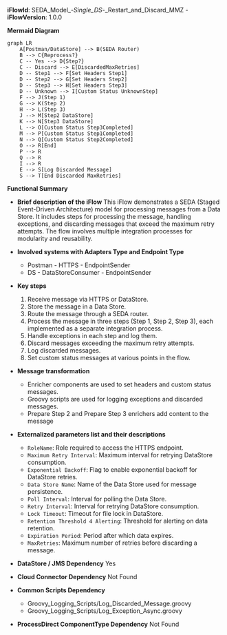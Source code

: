 **iFlowId**: SEDA_Model_-_Single_DS_-_Restart_and_Discard_MMZ - **iFlowVersion**: 1.0.0

**Mermaid Diagram**
```mermaid
graph LR
    A[Postman/DataStore] --> B(SEDA Router)
    B --> C{Reprocess?}
    C -- Yes --> D{Step?}
    C -- Discard --> E[DiscardedMaxRetries]
    D -- Step1 --> F[Set Headers Step1]
    D -- Step2 --> G[Set Headers Step2]
    D -- Step3 --> H[Set Headers Step3]
    D -- Unknown --> I[Custom Status UnknownStep]
    F --> J(Step 1)
    G --> K(Step 2)
    H --> L(Step 3)
    J --> M[Step2 DataStore]
    K --> N[Step3 DataStore]
    L --> O[Custom Status Step3Completed]
    M --> P[Custom Status Step1Completed]
    N --> Q[Custom Status Step2Completed]
    O --> R[End]
    P --> R
    Q --> R
    I --> R
    E --> S[Log Discarded Message]
    S --> T[End Discarded MaxRetries]
```

**Functional Summary**
- **Brief description of the iFlow**
  This iFlow demonstrates a SEDA (Staged Event-Driven Architecture) model for processing messages from a Data Store. It includes steps for processing the message, handling exceptions, and discarding messages that exceed the maximum retry attempts. The flow involves multiple integration processes for modularity and reusability.

- **Involved systems with Adapters Type and Endpoint Type**
    - Postman - HTTPS - EndpointSender
    - DS - DataStoreConsumer - EndpointSender

- **Key steps**
    1. Receive message via HTTPS or DataStore.
    2. Store the message in a Data Store.
    3. Route the message through a SEDA router.
    4. Process the message in three steps (Step 1, Step 2, Step 3), each implemented as a separate integration process.
    5. Handle exceptions in each step and log them.
    6. Discard messages exceeding the maximum retry attempts.
    7. Log discarded messages.
    8. Set custom status messages at various points in the flow.

- **Message transformation**
    - Enricher components are used to set headers and custom status messages.
    - Groovy scripts are used for logging exceptions and discarded messages.
    - Prepare Step 2 and Prepare Step 3 enrichers add content to the message

- **Externalized parameters list and their descriptions**
    - `RoleName`: Role required to access the HTTPS endpoint.
    - `Maximum Retry Interval`: Maximum interval for retrying DataStore consumption.
    - `Exponential Backoff`: Flag to enable exponential backoff for DataStore retries.
    - `Data Store Name`: Name of the Data Store used for message persistence.
    - `Poll Interval`: Interval for polling the Data Store.
    - `Retry Interval`: Interval for retrying DataStore consumption.
    - `Lock Timeout`: Timeout for file lock in DataStore.
    - `Retention Threshold 4 Alerting`: Threshold for alerting on data retention.
    - `Expiration Period`: Period after which data expires.
    - `MaxRetries`: Maximum number of retries before discarding a message.

- **DataStore / JMS Dependency**
    Yes

- **Cloud Connector Dependency**
    Not Found

- **Common Scripts Dependency**
    - Groovy_Logging_Scripts/Log_Discarded_Message.groovy
    - Groovy_Logging_Scripts/Log_Exception_Async.groovy

- **ProcessDirect ComponentType Dependency**
    Not Found